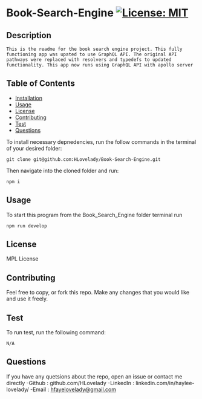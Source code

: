 # Book-Search-Engine [![License: MIT](https://img.shields.io/badge/License-GNU-green.svg)](https://opensource.org/licenses/GNU)

## Description
    This is the readme for the book search engine project. This fully functioning app was upated to use GraphQL API. The original API pathways were replaced with resolvers and typedefs to updated functionality. This app now runs using GraphQL API with apollo server
	
## Table of Contents
* [Installation](#installation)
* [Usage](#usage)
* [License](#license)
* [Contributing](#contributing)
* [Test](#test)
* [Questions](#questions)

To install necessary depnedencies, run the follow commands in the terminal of your desired folder:

```
git clone git@github.com:HLovelady/Book-Search-Engine.git
```
Then navigate into the cloned folder and run:

```
npm i
```
      
## Usage

To start this program from the Book_Search_Engine folder terminal run

```
npm run develop
```

## License

MPL License


## Contributing

Feel free to copy, or fork this repo. Make any changes that you would like and use it freely.

## Test

To run test, run the following command:

```
N/A
```

## Questions
If you have any quetsions about the repo, open an issue or contact me directly 
-Github : github.com/HLovelady
-LinkedIn : linkedin.com/in/haylee-lovelady/
-Email : hfayelovelady@gmail.com